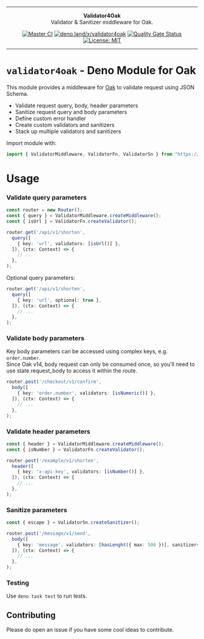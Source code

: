***

<div align="center">
<b>Validator4Oak</b><br>
Validator & Sanitizer middleware for Oak.
</div>

<div align="center">

[![Master CI](https://github.com/petruki/validator4oak/actions/workflows/master.yml/badge.svg)](https://github.com/petruki/validator4oak/actions/workflows/master.yml)
[![deno.land/x/validator4oak](https://shield.deno.dev/x/validator4oak)](https://deno.land/x/validator4oak)
[![Quality Gate Status](https://sonarcloud.io/api/project_badges/measure?project=petruki_validator4oak&metric=alert_status)](https://sonarcloud.io/summary/new_code?id=petruki_validator4oak)
[![License: MIT](https://img.shields.io/badge/License-MIT-yellow.svg)](https://opensource.org/licenses/MIT)

</div>

***

# `validator4oak` - Deno Module for Oak

This module provides a middleware for [Oak](https://github.com/oakserver/oak) to validate request using JSON Schema.

- Validate request query, body, header parameters
- Sanitize request query and body parameters
- Define custom error handler
- Create custom validators and sanitizers
- Stack up multiple validators and sanitizers

Import module with:
    
```typescript
import { ValidatorMiddleware, ValidatorFn, ValidatorSn } from "https://deno.land/x/validator4oak@v[VERSION]/mod.ts";
```

# Usage

### Validate query parameters

```typescript
const router = new Router();
const { query } = ValidatorMiddleware.createMiddleware();
const { isUrl } = ValidatorFn.createValidator();

router.get('/api/v1/shorten',
  query([
    { key: 'url', validators: [isUrl()] },
  ]), (ctx: Context) => {
    // ...
  },
);
```

Optional query parameters:

```typescript
router.get('/api/v1/shorten',
  query([
    { key: 'url', optional: true },
  ]), (ctx: Context) => {
    // ...
  },
);
```

### Validate body parameters

Key body parameters can be accessed using complex keys, e.g. `order.number`.<br>
Since Oak v14, body request can only be consumed once, so you'll need to use state.request_body to access it within the route.

```typescript
router.post('/checkout/v1/confirm',
  body([
    { key: 'order.number', validators: [isNumeric()] },
  ]), (ctx: Context) => {
    // ...
  },
);
```

### Validate header parameters

```typescript
const { header } = ValidatorMiddleware.createMiddleware();
const { isNumber } = ValidatorFn.createValidator();

router.post('/example/v1/shorten',
  header([
    { key: 'x-api-key', validators: [isNumber()] },
  ]), (ctx: Context) => {
    // ...
  },
);
```

### Sanitize parameters

```typescript
const { escape } = ValidatorSn.createSanitizer();

router.post('/message/v1/send',
  body([
    { key: 'message', validators: [hasLenght({ max: 500 })], sanitizers: [escape()] },
  ]), (ctx: Context) => {
    // ...
  },
);
```

### Testing

Use `deno task test` to run tests.

## Contributing

Please do open an issue if you have some cool ideas to contribute.
